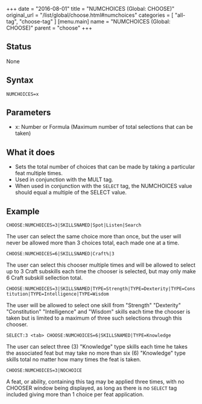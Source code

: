 +++
date = "2016-08-01"
title = "NUMCHOICES (Global: CHOOSE)"
original_url = "/list/global/choose.html#numchoices"
categories = [ "all-tag", "choose-tag" ]
[menu.main]
    name = "NUMCHOICES (Global: CHOOSE)"
    parent = "choose"
+++

## Status

None

## Syntax

`NUMCHOICES=x`

## Parameters

-   x: Number or Formula (Maximum number of total
    selections that can be taken)



<span id="numchoices"></span>

What it does
------------

-   Sets the total number of choices that can be made by taking a
    particular feat multiple times.
-   Used in conjunction with the MULT tag.
-   When used in conjunction with the `SELECT` tag, the NUMCHOICES value
    should equal a multiple of the SELECT value.

Example
-------

`CHOOSE:NUMCHOICES=3|SKILLSNAMED|Spot|Listen|Search`

The user can select the same choice more than once, but the user will
never be allowed more than 3 choices total, each made one at a time.

`CHOOSE:NUMCHOICES=6|SKILLSNAMED|Craft%|3`

The user can select this chooser multiple times and will be allowed to
select up to 3 Craft subskills each time the chooser is selected, but
may only make 6 Craft subskill sellection total.

`CHOOSE:NUMCHOICES=3|SKILLSNAMED|TYPE=Strength|TYPE=Dexterity|TYPE=Constitution|TYPE=Intelligence|TYPE=Wisdom`

The user will be allowed to select one skill from "Strength" "Dexterity"
"Constitution" "Intelligence" and "Wisdom" skills each time the chooser
is taken but is limited to a maximum of three such selections through
this chooser.

`SELECT:3 <tab> CHOOSE:NUMCHOICES=6|SKILLSNAMED|TYPE=Knowledge`

The user can select three (3) "Knowledge" type skills each time he takes
the associated feat but may take no more than six (6) "Knowledge" type
skills total no matter how many times the feat is taken.

`CHOOSE:NUMCHOICES=3|NOCHOICE`

A feat, or ability, containing this tag may be applied three times, with
no CHOOSER window being displayed, as long as there is no `SELECT` tag
included giving more than 1 choice per feat application.


